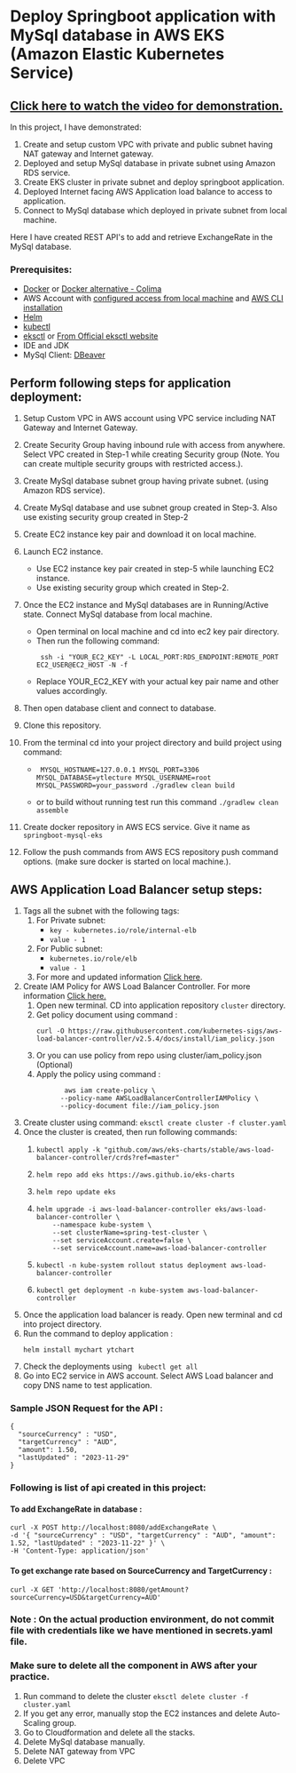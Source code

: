 # Deploy Springboot application with MySql database in AWS EKS (Amazon Elastic Kubernetes Service) 

## [Click here to watch the video for demonstration.]()

In this project, I have demonstrated: 
1. Create and setup custom VPC with private and public subnet having NAT gateway and Internet gateway.
2. Deployed and setup MySql database in private subnet using Amazon RDS service.
3. Create EKS cluster in private subnet and deploy springboot application.
4. Deployed Internet facing AWS Application load balance to access to application.
5. Connect to MySql database which deployed in private subnet from local machine.

Here I have created REST API's to add and retrieve ExchangeRate in the MySql database.

### Prerequisites:
 - [Docker](https://docs.docker.com/engine/install/) or [Docker alternative - Colima](https://github.com/abiosoft/colima)
 - AWS Account with [configured access from local machine](https://docs.aws.amazon.com/cli/latest/userguide/cli-chap-configure.html) and [AWS CLI installation](https://docs.aws.amazon.com/cli/latest/userguide/getting-started-install.html)
 - [Helm](https://helm.sh/docs/intro/install/)
 - [kubectl](https://kubernetes.io/docs/tasks/tools/)
 - [eksctl](https://docs.aws.amazon.com/emr/latest/EMR-on-EKS-DevelopmentGuide/setting-up-eksctl.html) or [From Official eksctl website](https://eksctl.io/installation/)
 - IDE and JDK
 - MySql Client: [DBeaver](https://dbeaver.io/download/)


## Perform following steps for application deployment:

1. Setup Custom VPC in AWS account using VPC service including NAT Gateway and Internet Gateway.
2. Create Security Group having inbound rule with access from anywhere. Select VPC created in Step-1 while creating Security group (Note. You can create multiple security groups with restricted access.).
3. Create MySql database subnet group having private subnet. (using Amazon RDS service).
4. Create MySql database and use subnet group created in Step-3. Also use existing security group created in Step-2
5. Create EC2 instance key pair and download it on local machine.
6. Launch EC2 instance. 
    - Use EC2 instance key pair created in step-5 while launching EC2 instance.
    - Use existing security group which created in Step-2.
7. Once the EC2 instance and MySql databases are in Running/Active state. Connect MySql database from local machine. 
    - Open terminal on local machine and cd into ec2 key pair directory.
    - Then run the following command: 
        ``` 
         ssh -i "YOUR_EC2_KEY" -L LOCAL_PORT:RDS_ENDPOINT:REMOTE_PORT EC2_USER@EC2_HOST -N -f 
       ```
    - Replace YOUR_EC2_KEY with your actual key pair name and other values accordingly.
8. Then open database client and connect to database.
9. Clone this repository.
10. From the terminal cd into your project directory and build project using command: 
    - ``` 
       MYSQL_HOSTNAME=127.0.0.1 MYSQL_PORT=3306 MYSQL_DATABASE=ytlecture MYSQL_USERNAME=root MYSQL_PASSWORD=your_password ./gradlew clean build 
      ```
    - or to build without running test run this command ``` ./gradlew clean assemble ``` 
    
11. Create docker repository in AWS ECS service. Give it name as ```springboot-mysql-eks ``` 
12. Follow the push commands from AWS ECS repository push command options. (make sure docker is started on local machine.).

## AWS Application Load Balancer setup steps:
1. Tags all the subnet with the following tags:
   1. For Private subnet:
         - ```key - kubernetes.io/role/internal-elb``` 
         - ```value - 1 ```  
   2. For Public subnet:
       - ```kubernetes.io/role/elb```
       - ```value - 1 ``` 
   3. For more and updated information [Click here](https://docs.aws.amazon.com/eks/latest/userguide/alb-ingress.html).
2. Create IAM Policy for AWS Load Balancer Controller. For more information [Click here.](https://docs.aws.amazon.com/eks/latest/userguide/aws-load-balancer-controller.html)
   1. Open new terminal. CD into application repository ```cluster``` directory. 
   2. Get policy document using command : 
       ``` 
       curl -O https://raw.githubusercontent.com/kubernetes-sigs/aws-load-balancer-controller/v2.5.4/docs/install/iam_policy.json
       ```
   3. Or you can use policy from repo using cluster/iam_policy.json (Optional)
   4. Apply the policy using command :
      ``` 
             aws iam create-policy \
            --policy-name AWSLoadBalancerControllerIAMPolicy \
            --policy-document file://iam_policy.json 
        ```
3. Create cluster using command:
         ```eksctl create cluster -f cluster.yaml
         ```
4. Once the cluster is created, then run following commands:
   1. ```
      kubectl apply -k "github.com/aws/eks-charts/stable/aws-load-balancer-controller/crds?ref=master"
      ```
   2. ```
      helm repo add eks https://aws.github.io/eks-charts
      ```
   3. ```
      helm repo update eks
      ```
   4. ``` 
      helm upgrade -i aws-load-balancer-controller eks/aws-load-balancer-controller \
          --namespace kube-system \
          --set clusterName=spring-test-cluster \
          --set serviceAccount.create=false \
          --set serviceAccount.name=aws-load-balancer-controller
      ```
   5. ```
      kubectl -n kube-system rollout status deployment aws-load-balancer-controller
      ```
   6. ```
      kubectl get deployment -n kube-system aws-load-balancer-controller
      ```
5. Once the application load balancer is ready. Open new terminal and cd into project directory.
6. Run the command to deploy application : 
   ```
   helm install mychart ytchart 
   ```
7. Check the deployments using ``` kubectl get all```
8. Go into EC2 service in AWS account. Select AWS Load balancer and copy DNS name to test application.
   


### Sample JSON Request for the API :
```
{
  "sourceCurrency" : "USD",
  "targetCurrency" : "AUD",
  "amount": 1.50,
  "lastUpdated" : "2023-11-29"
}

```

### Following is list of api created in this project:

#### To add ExchangeRate in database :
```
curl -X POST http://localhost:8080/addExchangeRate \
-d '{ "sourceCurrency" : "USD", "targetCurrency" : "AUD", "amount": 1.52, "lastUpdated" : "2023-11-22" }' \
-H 'Content-Type: application/json'
```

#### To get exchange rate based on SourceCurrency and TargetCurrency :
```
curl -X GET 'http://localhost:8080/getAmount?sourceCurrency=USD&targetCurrency=AUD'
```

### Note : On the actual production environment, do not commit file with credentials like we have mentioned in secrets.yaml file. 

### Make sure to delete all the component in AWS after your practice. 
   1. Run command to delete the cluster ```eksctl delete cluster -f cluster.yaml```
   2. If you get any error, manually stop the EC2 instances and delete Auto-Scaling group.
   3. Go to Cloudformation and delete all the stacks.
   4. Delete MySql database manually.
   5. Delete NAT gateway from VPC
   6. Delete VPC
